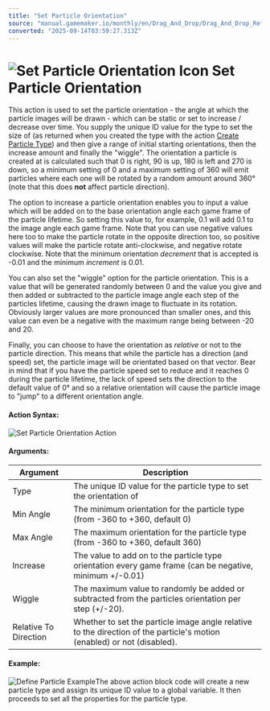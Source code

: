 ```yaml
---
title: "Set Particle Orientation"
source: "manual.gamemaker.io/monthly/en/Drag_And_Drop/Drag_And_Drop_Reference/Particles/Set_Particle_Orientation.htm"
converted: "2025-09-14T03:59:27.313Z"
---
```


# ![Set Particle Orientation Icon](../../../assets/Images/Scripting_Reference/Drag_And_Drop/Reference/Particles/i_Particles_Set_Particle_Orientation.png) Set Particle Orientation

This action is used to set the particle orientation - the angle at which the particle images will be drawn - which can be static or set to increase / decrease over time. You supply the unique ID value for the type to set the size of (as returned when you created the type with the action [Create Particle Type](Create_Particle_Type.md)) and then give a range of initial starting orientations, then the increase amount and finally the "wiggle". The orientation a particle is created at is calculated such that 0 is right, 90 is up, 180 is left and 270 is down, so a minimum setting of 0 and a maximum setting of 360 will emit particles where each one will be rotated by a random amount around 360° (note that this does **not** affect particle direction).

The option to increase a particle orientation enables you to input a value which will be added on to the base orientation angle each game frame of the particle lifetime. So setting this value to, for example, 0.1 will add 0.1 to the image angle each game frame. Note that you can use negative values here too to make the particle rotate in the opposite direction too, so positive values will make the particle rotate anti-clockwise, and negative rotate clockwise. Note that the minimum orientation _decrement_ that is accepted is -0.01 and the minimum _increment_ is 0.01.

You can also set the "wiggle" option for the particle orientation. This is a value that will be generated randomly between 0 and the value you give and then added or subtracted to the particle image angle each step of the particles lifetime, causing the drawn image to fluctuate in its rotation. Obviously larger values are more pronounced than smaller ones, and this value can even be a negative with the maximum range being between -20 and 20.

Finally, you can choose to have the orientation as _relative_ or not to the particle direction. This means that while the particle has a direction (and speed) set, the particle image will be orientated based on that vector. Bear in mind that if you have the particle speed set to reduce and it reaches 0 during the particle lifetime, the lack of speed sets the direction to the default value of 0° and so a relative orientation will cause the particle image to "jump" to a different orientation angle.

#### Action Syntax:

![Set Particle Orientation Action](../../../assets/Images/Scripting_Reference/Drag_And_Drop/Reference/Particles/a_Particles_Set_Particle_Orientation.png)

#### Arguments:

| Argument | Description |
| --- | --- |
| Type | The unique ID value for the particle type to set the orientation of |
| Min Angle | The minimum orientation for the particle type (from -360 to +360, default 0) |
| Max Angle | The maximum orientation for the particle type (from -360 to +360, default 360) |
| Increase | The value to add on to the particle type orientation every game frame (can be negative, minimum +/-0.01) |
| Wiggle | The maximum value to randomly be added or subtracted from the particles orientation per step (+/-20). |
| Relative To Direction | Whether to set the particle image angle relative to the direction of the particle's motion (enabled) or not (disabled). |

#### Example:

![Define Particle Example](../../../assets/Images/Scripting_Reference/Drag_And_Drop/Reference/Particles/e_Particles_Create_Particle_Type.png)The above action block code will create a new particle type and assign its unique ID value to a global variable. It then proceeds to set all the properties for the particle type.